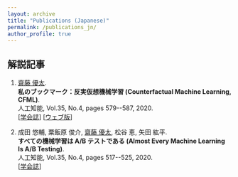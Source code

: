 ```yaml
---
layout: archive
title: "Publications (Japanese)"
permalink: /publications_jn/
author_profile: true
---
```


## 解説記事

1. <u>齋藤 優太</u>.  <br>
**私のブックマーク：反実仮想機械学習 (Counterfactual Machine Learning, CFML)**. <br>
人工知能, Vol.35, No.4, pages 579--587, 2020. <br>
[[学会誌](https://jsai.ixsq.nii.ac.jp/ej/?action=pages_view_main&active_action=repository_view_main_item_detail&item_id=10768&item_no=1&page_id=13&block_id=23)] [[ウェブ版](https://www.ai-gakkai.or.jp/my-bookmark_vol35-no4/)]

1. 成田 悠輔, 粟飯原 俊介, <u>齋藤 優太</u>, 松谷 恵, 矢田 紘平. <br>
**すべての機械学習は A/B テストである (Almost Every Machine Learning Is A/B Testing)**. <br>
人工知能, Vol.35, No.4, pages 517--525, 2020. <br>
[[学会誌](https://jsai.ixsq.nii.ac.jp/ej/?action=pages_view_main&active_action=repository_view_main_item_detail&item_id=10761&item_no=1&page_id=13&block_id=23)]
